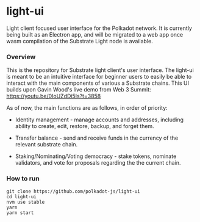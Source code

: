 # light-ui
Light client focused user interface for the Polkadot network. It is currently being built as an Electron app, and will be migrated to a web app once wasm compilation of the Substrate Light node is available.

### Overview
This is the repository for Substrate light client's user interface. The light-ui is meant to be an intuitive interface for beginner users to easily be able to interact with the main components of various a Substrate chains. This UI builds upon Gavin Wood's live demo from Web 3 Summit: https://youtu.be/0IoUZdDi5Is?t=3858

As of now, the main functions are as follows, in order of priority:

* Identity management - manage accounts and addresses, including ability to create, edit, restore, backup, and forget them.

* Transfer balance - send and receive funds in the currency of the relevant substrate chain.

* Staking/Nominating/Voting democracy - stake tokens, nominate validators, and vote for proposals regarding the the current chain.

### How to run
```
git clone https://github.com/polkadot-js/light-ui
cd light-ui
nvm use stable
yarn
yarn start
```
